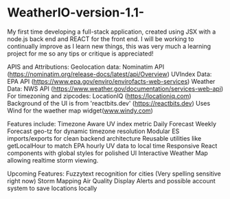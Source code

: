 # WeatherIO-version-1.1-
My first time developing a full-stack application, created using JSX with a node.js back end and REACT for the front end.  I will be working to continually improve as I learn new things, this was very much a learning project for me so any tips or critique is appreciated! 

APIS and Attributions:
Geolocation data: Nominatim API (https://nominatim.org/release-docs/latest/api/Overview)
UVIndex Data: EPA API (https://www.epa.gov/enviro/envirofacts-web-services)
Weather Data: NWS API (https://www.weather.gov/documentation/services-web-api)
For timezoning and zipcodes: LocationIQ (https://locationiq.com)
Background of the UI is from 'reactbits.dev' (https://reactbits.dev)
Uses Wind for the waether map widget(www.windy.com)

Features include: 
Timezone Aware UV index metric
Daily Forecast
Weekly Forecast
geo-tz for dynamic timezone resolution
Modular ES imports/exports for clean backend architecture
Reusable utilities like getLocalHour to match EPA hourly UV data to local time
Responsive React components with global styles for polished UI
Interactive Weather Map allowing realtime storm viewing.


Upcoming Features:
Fuzzytext recognition for cities (Very spelling sensitive right now)
Storm Mapping
Air Quality Display
Alerts and possible account system to save locations locally
